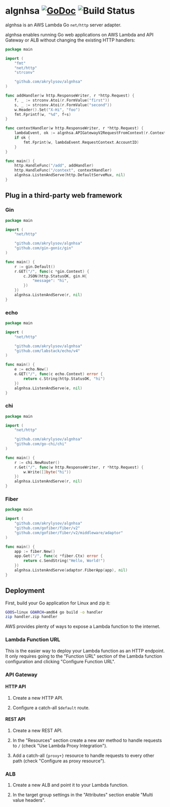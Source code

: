 # algnhsa [![GoDoc](https://godoc.org/github.com/akrylysov/algnhsa?status.svg)](https://godoc.org/github.com/akrylysov/algnhsa) ![Build Status](https://github.com/akrylysov/algnhsa/actions/workflows/test.yaml/badge.svg)

algnhsa is an AWS Lambda Go `net/http` server adapter.

algnhsa enables running Go web applications on AWS Lambda and API Gateway or ALB without changing the existing HTTP handlers:

```go
package main

import (
	"fmt"
	"net/http"
	"strconv"

	"github.com/akrylysov/algnhsa"
)

func addHandler(w http.ResponseWriter, r *http.Request) {
	f, _ := strconv.Atoi(r.FormValue("first"))
	s, _ := strconv.Atoi(r.FormValue("second"))
	w.Header().Set("X-Hi", "foo")
	fmt.Fprintf(w, "%d", f+s)
}

func contextHandler(w http.ResponseWriter, r *http.Request) {
	lambdaEvent, ok := algnhsa.APIGatewayV2RequestFromContext(r.Context())
	if ok {
		fmt.Fprint(w, lambdaEvent.RequestContext.AccountID)
	}
}

func main() {
	http.HandleFunc("/add", addHandler)
	http.HandleFunc("/context", contextHandler)
	algnhsa.ListenAndServe(http.DefaultServeMux, nil)
}
```

## Plug in a third-party web framework

### Gin

```go
package main

import (
	"net/http"

	"github.com/akrylysov/algnhsa"
	"github.com/gin-gonic/gin"
)

func main() {
	r := gin.Default()
	r.GET("/", func(c *gin.Context) {
		c.JSON(http.StatusOK, gin.H{
			"message": "hi",
		})
	})
	algnhsa.ListenAndServe(r, nil)
}
```

### echo

```go
package main

import (
	"net/http"

	"github.com/akrylysov/algnhsa"
	"github.com/labstack/echo/v4"
)

func main() {
	e := echo.New()
	e.GET("/", func(c echo.Context) error {
		return c.String(http.StatusOK, "hi")
	})
	algnhsa.ListenAndServe(e, nil)
}
```

### chi

```go
package main

import (
	"net/http"

	"github.com/akrylysov/algnhsa"
	"github.com/go-chi/chi"
)

func main() {
	r := chi.NewRouter()
	r.Get("/", func(w http.ResponseWriter, r *http.Request) {
		w.Write([]byte("hi"))
	})
	algnhsa.ListenAndServe(r, nil)
}
```

### Fiber

```go
package main

import (
	"github.com/akrylysov/algnhsa"
	"github.com/gofiber/fiber/v2"
	"github.com/gofiber/fiber/v2/middleware/adaptor"
)

func main() {
	app := fiber.New()
	app.Get("/", func(c *fiber.Ctx) error {
		return c.SendString("Hello, World!")
	})
	algnhsa.ListenAndServe(adaptor.FiberApp(app), nil)
}
```

## Deployment

First, build your Go application for Linux and zip it:

```bash
GOOS=linux GOARCH=amd64 go build -o handler
zip handler.zip handler
```

AWS provides plenty of ways to expose a Lambda function to the internet.

### Lambda Function URL

This is the easier way to deploy your Lambda function as an HTTP endpoint.
It only requires going to the "Function URL" section of the Lambda function configuration and clicking "Configure Function URL".

### API Gateway

#### HTTP API

1. Create a new HTTP API.

2. Configure a catch-all `$default` route.

#### REST API

1. Create a new REST API.

2. In the "Resources" section create a new `ANY` method to handle requests to `/` (check "Use Lambda Proxy Integration").

3. Add a catch-all `{proxy+}` resource to handle requests to every other path (check "Configure as proxy resource").

### ALB

1. Create a new ALB and point it to your Lambda function.

2. In the target group settings in the "Attributes" section enable "Multi value headers".
